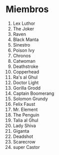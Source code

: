 # Miembros

1. Lex Luthor
2. The Joker
3. Raven
4. Black Manta
5. Sinestro
6. Poison Ivy
7. Chronos
8. Catwoman
9. Deathstroke
10. Copperhead
11. Ra's al Ghul
12. Doctor Light
13. Gorilla Grodd
14. Captain Boomerang
15. Solomon Grundy
16. Felix Faust
17. Mr. Element
18. The Penguin
19. Talia al Ghul
20. Lady Shiva
21. Giganta
22. Deadshot
23. Scarecrow
24. super Castor
